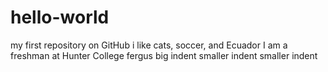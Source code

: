 # hello-world
my first repository on GitHub
i like cats, soccer, and Ecuador
I am a freshman at Hunter College
fergus
        big indent
    smaller indent
  smaller indent
